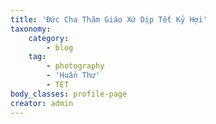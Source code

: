 ```yaml
---
title: 'Đức Cha Thăm Giáo Xứ Dịp Tết Kỷ Hợi'
taxonomy:
    category:
        - blog
    tag:
        - photography
        - 'Huấn Thư'
        - TET
body_classes: profile-page
creator: admin
---
```


